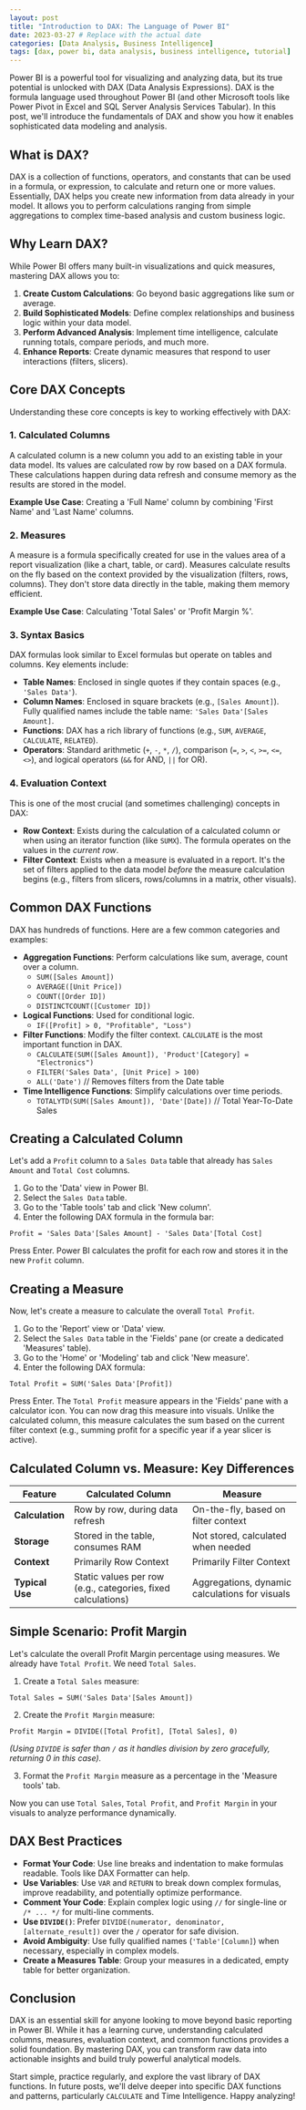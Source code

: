 ```yaml
---
layout: post
title: "Introduction to DAX: The Language of Power BI"
date: 2023-03-27 # Replace with the actual date
categories: [Data Analysis, Business Intelligence]
tags: [dax, power bi, data analysis, business intelligence, tutorial]
---
```


Power BI is a powerful tool for visualizing and analyzing data, but its true potential is unlocked with DAX (Data Analysis Expressions). DAX is the formula language used throughout Power BI (and other Microsoft tools like Power Pivot in Excel and SQL Server Analysis Services Tabular). In this post, we'll introduce the fundamentals of DAX and show you how it enables sophisticated data modeling and analysis.

## What is DAX?

DAX is a collection of functions, operators, and constants that can be used in a formula, or expression, to calculate and return one or more values. Essentially, DAX helps you create new information from data already in your model. It allows you to perform calculations ranging from simple aggregations to complex time-based analysis and custom business logic.

## Why Learn DAX?

While Power BI offers many built-in visualizations and quick measures, mastering DAX allows you to:

1.  **Create Custom Calculations**: Go beyond basic aggregations like sum or average.
2.  **Build Sophisticated Models**: Define complex relationships and business logic within your data model.
3.  **Perform Advanced Analysis**: Implement time intelligence, calculate running totals, compare periods, and much more.
4.  **Enhance Reports**: Create dynamic measures that respond to user interactions (filters, slicers).

## Core DAX Concepts

Understanding these core concepts is key to working effectively with DAX:

### 1. Calculated Columns

A calculated column is a new column you add to an existing table in your data model. Its values are calculated row by row based on a DAX formula. These calculations happen during data refresh and consume memory as the results are stored in the model.

**Example Use Case**: Creating a 'Full Name' column by combining 'First Name' and 'Last Name' columns.

### 2. Measures

A measure is a formula specifically created for use in the values area of a report visualization (like a chart, table, or card). Measures calculate results on the fly based on the context provided by the visualization (filters, rows, columns). They don't store data directly in the table, making them memory efficient.

**Example Use Case**: Calculating 'Total Sales' or 'Profit Margin %'.

### 3. Syntax Basics

DAX formulas look similar to Excel formulas but operate on tables and columns. Key elements include:
- **Table Names**: Enclosed in single quotes if they contain spaces (e.g., `'Sales Data'`).
- **Column Names**: Enclosed in square brackets (e.g., `[Sales Amount]`). Fully qualified names include the table name: `'Sales Data'[Sales Amount]`.
- **Functions**: DAX has a rich library of functions (e.g., `SUM`, `AVERAGE`, `CALCULATE`, `RELATED`).
- **Operators**: Standard arithmetic (`+`, `-`, `*`, `/`), comparison (`=`, `>`, `<`, `>=`, `<=`, `<>`), and logical operators (`&&` for AND, `||` for OR).

### 4. Evaluation Context

This is one of the most crucial (and sometimes challenging) concepts in DAX:
- **Row Context**: Exists during the calculation of a calculated column or when using an iterator function (like `SUMX`). The formula operates on the values in the *current row*.
- **Filter Context**: Exists when a measure is evaluated in a report. It's the set of filters applied to the data model *before* the measure calculation begins (e.g., filters from slicers, rows/columns in a matrix, other visuals).

## Common DAX Functions

DAX has hundreds of functions. Here are a few common categories and examples:

- **Aggregation Functions**: Perform calculations like sum, average, count over a column.
    - `SUM([Sales Amount])`
    - `AVERAGE([Unit Price])`
    - `COUNT([Order ID])`
    - `DISTINCTCOUNT([Customer ID])`
- **Logical Functions**: Used for conditional logic.
    - `IF([Profit] > 0, "Profitable", "Loss")`
- **Filter Functions**: Modify the filter context. `CALCULATE` is the most important function in DAX.
    - `CALCULATE(SUM([Sales Amount]), 'Product'[Category] = "Electronics")`
    - `FILTER('Sales Data', [Unit Price] > 100)`
    - `ALL('Date')` // Removes filters from the Date table
- **Time Intelligence Functions**: Simplify calculations over time periods.
    - `TOTALYTD(SUM([Sales Amount]), 'Date'[Date])` // Total Year-To-Date Sales

## Creating a Calculated Column

Let's add a `Profit` column to a `Sales Data` table that already has `Sales Amount` and `Total Cost` columns.

1.  Go to the 'Data' view in Power BI.
2.  Select the `Sales Data` table.
3.  Go to the 'Table tools' tab and click 'New column'.
4.  Enter the following DAX formula in the formula bar:

```dax
Profit = 'Sales Data'[Sales Amount] - 'Sales Data'[Total Cost]
```

Press Enter. Power BI calculates the profit for each row and stores it in the new `Profit` column.

## Creating a Measure

Now, let's create a measure to calculate the overall `Total Profit`.

1.  Go to the 'Report' view or 'Data' view.
2.  Select the `Sales Data` table in the 'Fields' pane (or create a dedicated 'Measures' table).
3.  Go to the 'Home' or 'Modeling' tab and click 'New measure'.
4.  Enter the following DAX formula:

```dax
Total Profit = SUM('Sales Data'[Profit])
```

Press Enter. The `Total Profit` measure appears in the 'Fields' pane with a calculator icon. You can now drag this measure into visuals. Unlike the calculated column, this measure calculates the sum based on the current filter context (e.g., summing profit for a specific year if a year slicer is active).

## Calculated Column vs. Measure: Key Differences

| Feature          | Calculated Column                     | Measure                               |
|------------------|---------------------------------------|---------------------------------------|
| **Calculation**  | Row by row, during data refresh     | On-the-fly, based on filter context |
| **Storage**      | Stored in the table, consumes RAM   | Not stored, calculated when needed    |
| **Context**      | Primarily Row Context                 | Primarily Filter Context              |
| **Typical Use**  | Static values per row (e.g., categories, fixed calculations) | Aggregations, dynamic calculations for visuals |

## Simple Scenario: Profit Margin

Let's calculate the overall Profit Margin percentage using measures. We already have `Total Profit`. We need `Total Sales`.

1.  Create a `Total Sales` measure:

```dax
Total Sales = SUM('Sales Data'[Sales Amount])
```

2.  Create the `Profit Margin` measure:

```dax
Profit Margin = DIVIDE([Total Profit], [Total Sales], 0) 
```
*(Using `DIVIDE` is safer than `/` as it handles division by zero gracefully, returning 0 in this case).*

3.  Format the `Profit Margin` measure as a percentage in the 'Measure tools' tab.

Now you can use `Total Sales`, `Total Profit`, and `Profit Margin` in your visuals to analyze performance dynamically.

## DAX Best Practices

- **Format Your Code**: Use line breaks and indentation to make formulas readable. Tools like DAX Formatter can help.
- **Use Variables**: Use `VAR` and `RETURN` to break down complex formulas, improve readability, and potentially optimize performance.
- **Comment Your Code**: Explain complex logic using `//` for single-line or `/* ... */` for multi-line comments.
- **Use `DIVIDE()`**: Prefer `DIVIDE(numerator, denominator, [alternate_result])` over the `/` operator for safe division.
- **Avoid Ambiguity**: Use fully qualified names (`'Table'[Column]`) when necessary, especially in complex models.
- **Create a Measures Table**: Group your measures in a dedicated, empty table for better organization.

## Conclusion

DAX is an essential skill for anyone looking to move beyond basic reporting in Power BI. While it has a learning curve, understanding calculated columns, measures, evaluation context, and common functions provides a solid foundation. By mastering DAX, you can transform raw data into actionable insights and build truly powerful analytical models.

Start simple, practice regularly, and explore the vast library of DAX functions. In future posts, we'll delve deeper into specific DAX functions and patterns, particularly `CALCULATE` and Time Intelligence. Happy analyzing!